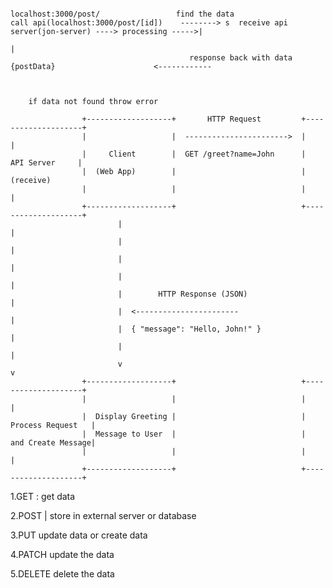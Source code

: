    
   
                                                        localhost:3000/post/                 find the data
    call api(localhost:3000/post/[id])    --------> s  receive api server(jon-server) ----> processing ----->|
                                                                                                            |
                                            response back with data {postData}                      <------------
                                                                                         
                    
                    
        if data not found throw error

                    +-------------------+       HTTP Request         +--------------------+
                    |                   |  ----------------------->  |                    |
                    |     Client        |  GET /greet?name=John      |     API Server     |
                    |  (Web App)        |                            |     (receive)
                    |                   |                            |                    |
                    +-------------------+                            +--------------------+
                            |                                                |
                            |                                                |
                            |                                                |
                            |                                                |
                            |        HTTP Response (JSON)                    |
                            |  <-----------------------                      |
                            |  { "message": "Hello, John!" }                 |
                            |                                                |
                            v                                                v
                    +-------------------+                            +--------------------+
                    |                   |                            |                    |
                    |  Display Greeting |                            |  Process Request   |
                    |  Message to User  |                            |  and Create Message|
                    |                   |                            |                    |
                    +-------------------+                            +--------------------+




1.GET : get data

2.POST | store in external server or database

3.PUT  update data or create data

4.PATCH  update the data

5.DELETE delete the data
